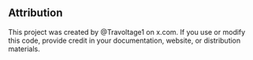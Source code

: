 ## Attribution

This project was created by @Travoltage1 on x.com. If you use or modify this code, provide credit in your documentation, website, or distribution materials.
